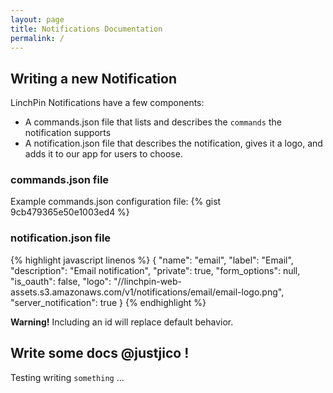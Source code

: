 ```yaml
---
layout: page
title: Notifications Documentation
permalink: /
---
```


## Writing a new Notification

LinchPin Notifications have a few components:
* A <span class="badge">commands.json</span> file that lists and describes the `commands` the notification supports
* A <span class="badge">notification.json</span> file that describes the notification, gives it a logo, and adds it to our app for users to choose.

### commands.json file

Example commands.json configuration file:
{% gist 9cb479365e50e1003ed4 %}

### notification.json file
{% highlight javascript linenos %}
{
    "name": "email",
    "label": "Email",
    "description": "Email notification",
    "private": true,
    "form_options": null,
    "is_oauth": false,
    "logo": "//linchpin-web-assets.s3.amazonaws.com/v1/notifications/email/email-logo.png",
    "server_notification": true
}
{% endhighlight %}

<div class="alert alert-danger"><b>Warning!</b> Including an id will replace default behavior. </div>

## Write some docs @justjico !


Testing writing `something` ...
